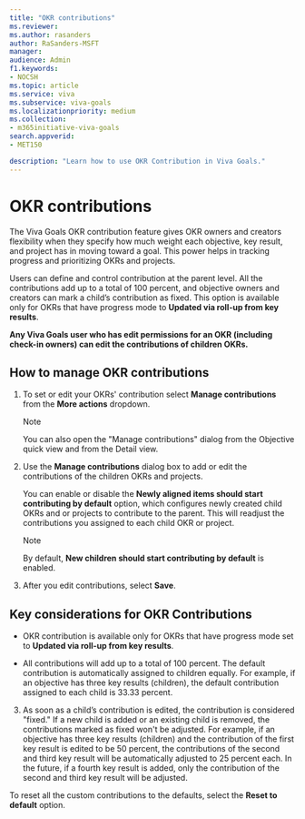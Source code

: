 ```yaml
---
title: "OKR contributions"
ms.reviewer: 
ms.author: rasanders
author: RaSanders-MSFT
manager:
audience: Admin
f1.keywords:
- NOCSH
ms.topic: article
ms.service: viva
ms.subservice: viva-goals
ms.localizationpriority: medium
ms.collection:  
- m365initiative-viva-goals
search.appverid:
- MET150

description: "Learn how to use OKR Contribution in Viva Goals."
---
```


# OKR contributions
  
The Viva Goals OKR contribution feature gives OKR owners and creators flexibility when they specify how much weight each objective, key result, and project has in moving toward a goal. This power helps in tracking progress and prioritizing OKRs and projects. 
  
Users can define and control contribution at the parent level. All the contributions add up to a total of 100 percent, and objective owners and creators can mark a child’s contribution as fixed. This option is available only for OKRs that have progress mode to **Updated via roll-up from key results**. 

**Any Viva Goals user who has edit permissions for an OKR (including check-in owners) can edit the contributions of children OKRs.**

## How to manage OKR contributions
  
1. To set or edit your OKRs' contribution select **Manage contributions** from the **More actions** dropdown. 

   > [!NOTE] 
   > You can also open the "Manage contributions" dialog from the Objective quick view and from the Detail view.

2. Use the **Manage contributions** dialog box to add or edit the contributions of the children OKRs and projects.

   You can enable or disable the **Newly aligned items should start contributing by default** option, which configures newly created child OKRs and or projects to contribute to the parent. This will readjust the contributions you assigned to each child OKR or project.  
  
   > [!Note]
   > By default, **New children should start contributing by default** is enabled. 

3. After you edit contributions, select **Save**.  

## Key considerations for OKR Contributions

- OKR contribution is available only for OKRs that have progress mode set to **Updated via roll-up from key results**.

- All contributions will add up to a total of 100 percent. The default contribution is automatically assigned to children equally. For example, if an objective has three key results (children), the default contribution assigned to each child is 33.33 percent. 

3. As soon as a child’s contribution is edited, the contribution is considered "fixed." If a new child is added or an existing child is removed, the contributions marked as fixed won't be adjusted. For example, if an objective has three key results (children) and the contribution of the first key result is edited to be 50 percent, the contributions of the second and third key result will be automatically adjusted to 25 percent each. In the future, if a fourth key result is added, only the contribution of the second and third key result will be adjusted.

To reset all the custom contributions to the defaults, select the **Reset to default** option. 
